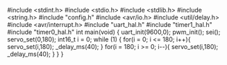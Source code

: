 #include <stdint.h>
#include <stdio.h>
#include <stdlib.h>
#include <string.h>
#include "config.h"
#include <avr/io.h>
#include <util/delay.h>
#include <avr/interrupt.h>
#include "uart_hal.h"
#include "timer1_hal.h"
#include "timer0_hal.h"
int main(void)
{
uart_init(9600,0);
pwm_init();
 sei();
servo_set(0,180);
int16_t i = 0;
 while (1)
 {
for(i = 0; i <= 180; i++){
servo_set(i,180);
_delay_ms(40);
}
for(i = 180; i >= 0; i--){
servo_set(i,180);
_delay_ms(40);
}
 }
}

